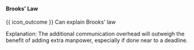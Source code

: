 <div id="title">

#### Brooks' Law

</div>

<span id="prereqs"></span>

<span id="outcomes">{{ icon_outcome }} Can explain Brooks' law</span>

<div id="body">

<tip-box type="definition">
  <include src="../../common/definitions.md#def-brooks-law" />
</tip-box>

Explanation: The additional communication overhead will outweigh the benefit of adding extra manpower, especially if done near to a deadline.

</div>

<div id="extras">

<include src="exercises.md" />

</div>